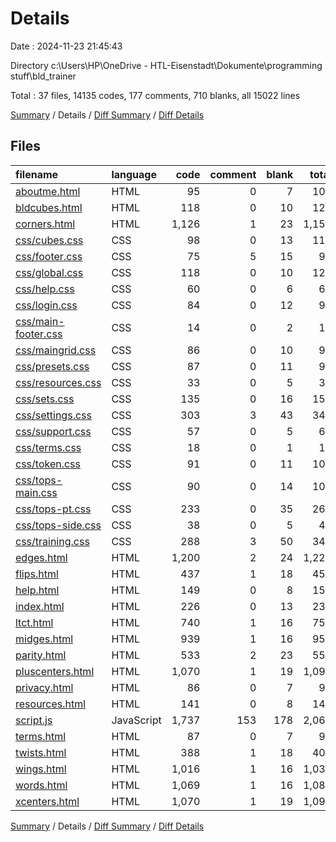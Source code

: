 # Details

Date : 2024-11-23 21:45:43

Directory c:\\Users\\HP\\OneDrive - HTL-Eisenstadt\\Dokumente\\programming stuff\\bld_trainer

Total : 37 files,  14135 codes, 177 comments, 710 blanks, all 15022 lines

[Summary](results.md) / Details / [Diff Summary](diff.md) / [Diff Details](diff-details.md)

## Files
| filename | language | code | comment | blank | total |
| :--- | :--- | ---: | ---: | ---: | ---: |
| [aboutme.html](/aboutme.html) | HTML | 95 | 0 | 7 | 102 |
| [bldcubes.html](/bldcubes.html) | HTML | 118 | 0 | 10 | 128 |
| [corners.html](/corners.html) | HTML | 1,126 | 1 | 23 | 1,150 |
| [css/cubes.css](/css/cubes.css) | CSS | 98 | 0 | 13 | 111 |
| [css/footer.css](/css/footer.css) | CSS | 75 | 5 | 15 | 95 |
| [css/global.css](/css/global.css) | CSS | 118 | 0 | 10 | 128 |
| [css/help.css](/css/help.css) | CSS | 60 | 0 | 6 | 66 |
| [css/login.css](/css/login.css) | CSS | 84 | 0 | 12 | 96 |
| [css/main-footer.css](/css/main-footer.css) | CSS | 14 | 0 | 2 | 16 |
| [css/maingrid.css](/css/maingrid.css) | CSS | 86 | 0 | 10 | 96 |
| [css/presets.css](/css/presets.css) | CSS | 87 | 0 | 11 | 98 |
| [css/resources.css](/css/resources.css) | CSS | 33 | 0 | 5 | 38 |
| [css/sets.css](/css/sets.css) | CSS | 135 | 0 | 16 | 151 |
| [css/settings.css](/css/settings.css) | CSS | 303 | 3 | 43 | 349 |
| [css/support.css](/css/support.css) | CSS | 57 | 0 | 5 | 62 |
| [css/terms.css](/css/terms.css) | CSS | 18 | 0 | 1 | 19 |
| [css/token.css](/css/token.css) | CSS | 91 | 0 | 11 | 102 |
| [css/tops-main.css](/css/tops-main.css) | CSS | 90 | 0 | 14 | 104 |
| [css/tops-pt.css](/css/tops-pt.css) | CSS | 233 | 0 | 35 | 268 |
| [css/tops-side.css](/css/tops-side.css) | CSS | 38 | 0 | 5 | 43 |
| [css/training.css](/css/training.css) | CSS | 288 | 3 | 50 | 341 |
| [edges.html](/edges.html) | HTML | 1,200 | 2 | 24 | 1,226 |
| [flips.html](/flips.html) | HTML | 437 | 1 | 18 | 456 |
| [help.html](/help.html) | HTML | 149 | 0 | 8 | 157 |
| [index.html](/index.html) | HTML | 226 | 0 | 13 | 239 |
| [ltct.html](/ltct.html) | HTML | 740 | 1 | 16 | 757 |
| [midges.html](/midges.html) | HTML | 939 | 1 | 16 | 956 |
| [parity.html](/parity.html) | HTML | 533 | 2 | 23 | 558 |
| [pluscenters.html](/pluscenters.html) | HTML | 1,070 | 1 | 19 | 1,090 |
| [privacy.html](/privacy.html) | HTML | 86 | 0 | 7 | 93 |
| [resources.html](/resources.html) | HTML | 141 | 0 | 8 | 149 |
| [script.js](/script.js) | JavaScript | 1,737 | 153 | 178 | 2,068 |
| [terms.html](/terms.html) | HTML | 87 | 0 | 7 | 94 |
| [twists.html](/twists.html) | HTML | 388 | 1 | 18 | 407 |
| [wings.html](/wings.html) | HTML | 1,016 | 1 | 16 | 1,033 |
| [words.html](/words.html) | HTML | 1,069 | 1 | 16 | 1,086 |
| [xcenters.html](/xcenters.html) | HTML | 1,070 | 1 | 19 | 1,090 |

[Summary](results.md) / Details / [Diff Summary](diff.md) / [Diff Details](diff-details.md)